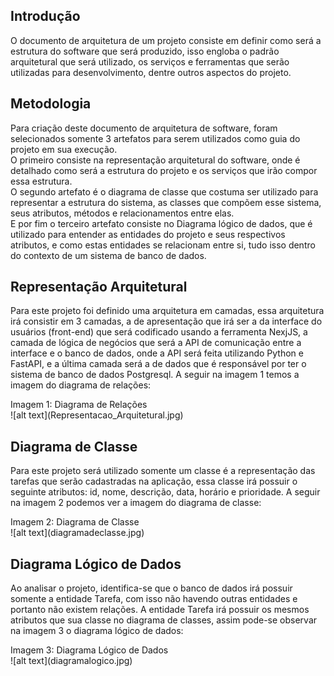 ## Introdução
O documento de arquitetura de um projeto consiste em definir como será a estrutura do software que será produzido, isso engloba o padrão arquitetural que será utilizado, os serviços e ferramentas que serão utilizadas para desenvolvimento, dentre outros aspectos do projeto.

## Metodologia
Para criação deste documento de arquitetura de software, foram selecionados somente 3 artefatos para serem utilizados como guia do projeto em sua execução.  
O primeiro consiste na representação arquitetural do software, onde é detalhado como será a estrutura do projeto e os serviços que irão compor essa estrutura.  
O segundo artefato é o diagrama de classe que costuma ser utilizado para representar a estrutura do sistema, as classes que compõem esse sistema, seus atributos, métodos e relacionamentos entre elas.  
E por fim o terceiro artefato consiste no Diagrama lógico de dados, que é utilizado para entender as entidades do projeto e seus respectivos atributos, e como estas entidades se relacionam entre si, tudo isso dentro do contexto de um sistema de banco de dados.

## Representação Arquitetural
Para este projeto foi definido uma arquitetura em camadas, essa arquitetura irá consistir em 3 camadas, a de apresentação que irá ser a da interface do usuários (front-end) que será codificado usando a ferramenta NexjJS, a camada de lógica de negócios que será a API de comunicação entre a interface e o banco de dados, onde a API será feita utilizando Python e FastAPI, e a última camada será a de dados que é responsável por ter o sistema de banco de dados Postgresql. A seguir na imagem 1 temos a imagem do diagrama de relações:  

<figcaption>Imagem 1: Diagrama de Relações</figcaption>
![alt text](Representacao_Arquitetural.jpg)

## Diagrama de Classe
Para este projeto será utilizado somente um classe é a representação das tarefas que serão cadastradas na aplicação, essa classe irá possuir o seguinte atributos: id, nome, descrição, data, horário e prioridade. A seguir na imagem 2 podemos ver a imagem do diagrama de classe:  

<figcaption>Imagem 2: Diagrama de Classe</figcaption>
![alt text](diagramadeclasse.jpg)

## Diagrama Lógico de Dados
Ao analisar o projeto, identifica-se que o banco de dados irá possuir somente a entidade Tarefa, com isso não havendo outras entidades e portanto não existem relações. A entidade Tarefa irá possuir os mesmos atributos que sua classe no diagrama de classes, assim pode-se observar na imagem 3 o diagrama lógico de dados:

<figcaption>Imagem 3: Diagrama Lógico de Dados</figcaption>
![alt text](diagramalogico.jpg)

